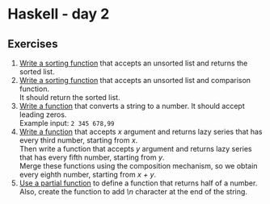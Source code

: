 # Haskell - day 2

## Exercises
1. [Write a sorting function](./sort.hs) that accepts an unsorted list and returns the sorted list.
2. [Write a sorting function](./sort_hof.hs) that accepts an unsorted list and comparison function.\
   It should return the sorted list.
3. [Write a function](./converter.hs) that converts a string to a number. It should accept leading zeros.\
   Example input: ```2 345 678,99```
4. [Write a function](./series.hs) that accepts *x* argument and returns lazy series that has every third number, starting from *x*.\
   Then write a function that accepts *y* argument and returns lazy series that has every fifth number, starting from *y*.\
   Merge these functions using the composition mechanism, so we obtain every eighth number, starting from *x + y*.
5. [Use a partial function](./partial.hs) to define a function that returns half of a number.\
   Also, create the function to add *\n* character at the end of the string.